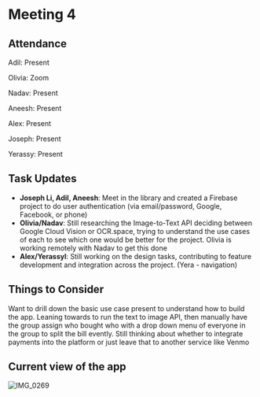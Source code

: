 # Meeting 4


## Attendance
Adil: Present

Olivia: Zoom

Nadav: Present

Aneesh: Present

Alex: Present

Joseph: Present

Yerassy: Present

## Task Updates

- **Joseph Li, Adil, Aneesh**: Meet in the library and created a Firebase project to do user authentication (via email/password, Google, Facebook, or phone)
- **Olivia/Nadav**: Still researching the Image-to-Text API deciding between Google Cloud Vision or OCR.space, trying to understand the use cases of each to see which one would be better for the project. Olivia is working remotely with Nadav to get this done
- **Alex/Yerassyl**: Still working on the design tasks, contributing to feature development and integration across the project. (Yera - navigation) 

## Things to Consider
Want to drill down the basic use case present to understand how to build the app. Leaning towards to run the text to image API, then manually have the group assign who bought who with a drop down menu of everyone in the group to split the bill evently. Still thinking about whether to integrate payments into the platform or just leave that to another service like Venmo

## Current view of the app
![IMG_0269](https://github.com/user-attachments/assets/af8f7178-2fd2-4c0c-b146-8ff6299fd721)

